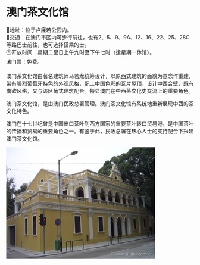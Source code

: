 # 澳门茶文化馆  
📍地址：位于卢廉若公园内。  
🚌交通：在澳门市区内可步行前往，也有2、5、9、9A、12、16、22、25、28C等路巴士前往，也可选择搭乘的士。  
🕛开放时间：星期二至日上午九时至下午七时（逢星期一休馆）。  
💰门票：免费。  
  
澳门茶文化馆由著名建筑师马若龙统筹设计，以原西式建筑的面貌为意念作重建，带有强烈葡萄牙特色的外观风格，配上中国色彩的瓦片屋顶，设计中西合壁，既有南欧风格，又与该区葡式建筑配合。特显澳门在中西茶文化史交流上的重要角色。  
  
澳门茶文化馆，是由澳门民政总署管理。澳门茶文化馆有系统地重新展现中西的茶文化特色。  
  
澳门在十七世纪曾是中国出口茶叶到西方国家的重要茶叶转口贸易港，是中国茶叶的传播和贸易的重要角色之一。有鉴于此，民政总署在热心人士的支持配合下兴建澳门茶文化馆。  
  
![](https://raw.githubusercontent.com/szqq0512/Pic/main/img/202201212151625.png)  